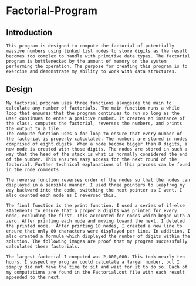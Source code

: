 # Factorial-Program


## Introduction
	This program is designed to compute the factorial of potentially massive numbers using linked list nodes to store digits as the result becomes too complex to handle with primitive data types. The factorial program is bottlenecked by the amount of memory on the system performing the operation. The purpose for creating this program is to exercise and demonstrate my ability to work with data structures.  
## Design
	My factorial program uses three functions alongside the main to calculate any number of factorials. The main function runs a while loop that ensures that the program continues to run so long as the user continues to enter a positive number. It creates an instance of the class, computes the factorial, reverses the numbers, and prints the output to a file.
	The compute function uses a for loop to ensure that every number of the factorial is properly calculated. The numbers are stored in nodes comprised of eight digits. When a node become bigger than 8 digits, a new node is created with those digits. The nodes are stored in such a way that the head of the stack is what is normally considered the end of the number. This ensures easy access for the next round of the factorial. Further technical explanations of this process can be found in the code comments.

	The reverse function reverses order of the nodes so that the nodes can displayed in a sensible manner. I used three pointers to leapfrog my way backward into the code, switching the next pointer as I went. I also counted each node as I reversed this.

	The final function is the print function. I used a series of if-else statements to ensure that a proper 8 digits was printed for every node, excluding the first. This accounted for nodes which began with a zero. After printing each node and moving toward the next, I deleted the printed node.  After printing 10 nodes, I created a new line to ensure that only 80 characters were displayed per line. In addition, I also created a formula which displayed the number of digits within the solution. The following images are proof that my program successfully calculated these factorials. 

	The largest factorial I computed was 2,000,000. This took nearly ten hours. I suspect my program could calculate a larger number, but I simply did not have the time to sit and wait for it to do so. Each of my computations are found in the Factorial.out file with each result appended to the next. 
 

